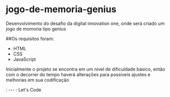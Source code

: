 # jogo-de-memoria-genius
Desenvolvimento do desafio da digital innovation one, onde será criado um jogo de momoria tipo genius

##Os requisitos foram:
* HTML
* CSS
* JavaScript

Inicialmente o projeto se encontra em um nível de dificuldade básico, então com o decorrer do tempo  haverá alterações para possiveis ajustes e melhorias em sua codificação

: --- : Let's Code
